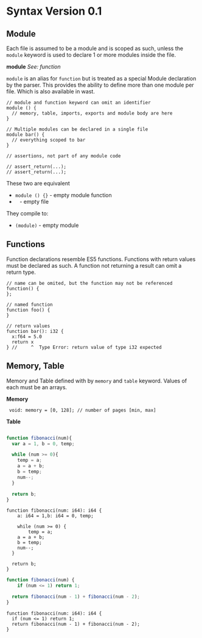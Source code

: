 # Syntax Version 0.1

## Module

Each file is assumed to be a module and is scoped as such, unless the `module` keyword is used to declare 1 or more
modules inside the file.

**module** _See: function_

`module` is an alias for `function` but is treated as a special Module declaration by the parser. This provides
the ability to define more than one module per file. Which is also available in wast.

```
// module and function keyword can omit an identifier
module () {
  // memory, table, imports, exports and module body are here
}

// Multiple modules can be declared in a single file
module bar() {
  // everything scoped to bar
}

// assertions, not part of any module code

// assert_return(...);
// assert_return(...);
```

These two are equivalent
* `module () {}` - empty module function
* ` ` -  empty file

They compile to:
* `(module)` - empty module

## Functions

Function declarations resemble ES5 functions. Functions with return values must be declared as such. A function not
returning a result can omit a return type.

```
// name can be omited, but the function may not be referenced
function() {
};

// named function
function foo() {
}

// return values
function bar(): i32 {
  x:f64 = 5.0
  return x
} //     ^  Type Error: return value of type i32 expected
```
## Memory, Table

Memory and Table defined with by `memory` and `table` keyword. Values of each must be an arrays.

**Memory**

` void: memory = [0, 128]; // number of pages [min, max]`

**Table**

```javascript

function fibonacci(num){
  var a = 1, b = 0, temp;

  while (num >= 0){
    temp = a;
    a = a + b;
    b = temp;
    num--;
  }

  return b;
}
```

```
function fibonacci(num: i64): i64 {
	a: i64 = 1,b: i64 = 0, temp;

	while (num >= 0) {
		temp = a;
    a = a + b;
    b = temp;
    num--;
  }

  return b;
}
```

```javascript
function fibonacci(num) {
    if (num <= 1) return 1;

  return fibonacci(num - 1) + fibonacci(num - 2);
}
```

```
function fibonacci(num: i64): i64 {
  if (num <= 1) return 1;
  return fibonacci(num - 1) + fibonacci(num - 2);
}
```


